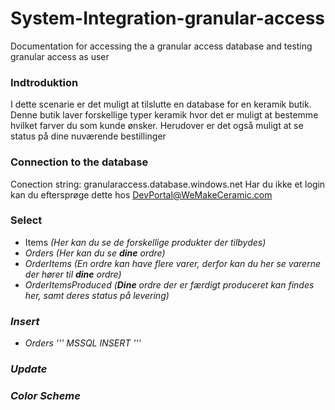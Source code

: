 # System-Integration-granular-access
Documentation for accessing the a granular access database and testing granular access as user 

### Indtroduktion
  I dette scenarie er det muligt at tilslutte en database for en keramik butik.
  Denne butik laver forskellige typer keramik hvor det er muligt at bestemme hvilket farver du som kunde ønsker.
  Herudover er det også muligt at se status på dine nuværende bestillinger 



### Connection to the database
  Conection string: granularaccess.database.windows.net
  Har du ikke et login kan du eftersprøge dette hos DevPortal@WeMakeCeramic.com

### Select
- Items <em> (Her kan du se de forskellige produkter der tilbydes) <em>
- Orders <em> (Her kan du se <em> **dine** ordre<em>) <em>
- OrderItems <em>(En ordre kan have flere varer, derfor kan du her se varerne der hører til <em>**dine**<em> ordre)<em>
- OrderItemsProduced <em>(<em>**Dine** <em>ordre der er færdigt produceret kan findes her, samt deres status på levering)<em>
 
### Insert
  - Orders
    ''' MSSQL
      INSERT
    '''


### Update



### Color Scheme
